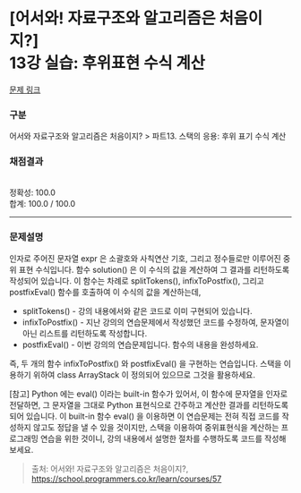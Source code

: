# [어서와! 자료구조와 알고리즘은 처음이지?] <br> 13강 실습: 후위표현 수식 계산
[문제 링크](https://school.programmers.co.kr/learn/courses/57/lessons/13788) 

### 구분

어서와 자료구조와 알고리즘은 처음이지? > 파트13. 스택의 응용: 후위 표기 수식 계산

### 채점결과

<br/>정확성: 100.0<br/>합계: 100.0 / 100.0

<hr>

### 문제설명
<p>인자로 주어진 문자열 expr 은 소괄호와 사칙연산 기호, 그리고 정수들로만 이루어진 중위 표현 수식입니다. 함수 solution() 은 이 수식의 값을 계산하여 그 결과를 리턴하도록 작성되어 있습니다. 이 함수는 차례로 splitTokens(), infixToPostfix(), 그리고 postfixEval() 함수를 호출하여 이 수식의 값을 계산하는데,

<ul>
<li>splitTokens() - 강의 내용에서와 같은 코드로 이미 구현되어 있습니다.</li>
<li>infixToPostfix() - 지난 강의의 연습문제에서 작성했던 코드를 수정하여, 문자열이 아닌 리스트를 리턴하도록 작성합니다.</li>
<li>postfixEval() - 이번 강의의 연습문제입니다. 함수의 내용을 완성하세요.</li>
</ul>

즉, 두 개의 함수 infixToPostfix() 와 postfixEval() 을 구현하는 연습입니다. 스택을 이용하기 위하여 class ArrayStack 이 정의되어 있으므로 그것을 활용하세요.

[참고] Python 에는 eval() 이라는 built-in 함수가 있어서, 이 함수에 문자열을 인자로 전달하면, 그 문자열을 그대로 Python 표현식으로 간주하고 계산한 결과를 리턴하도록 되어 있습니다. 이 built-in 함수 eval() 을 이용하면 이 연습문제는 전혀 직접 코드를 작성하지 않고도 정답을 낼 수 있을 것이지만, 스택을 이용하여 중위표현식을 계산하는 프로그래밍 연습을 위한 것이니, 강의 내용에서 설명한 절차를 수행하도록 코드를 작성해 보세요.</p>


> 출처: 어서와! 자료구조와 알고리즘은 처음이지?, https://school.programmers.co.kr/learn/courses/57
